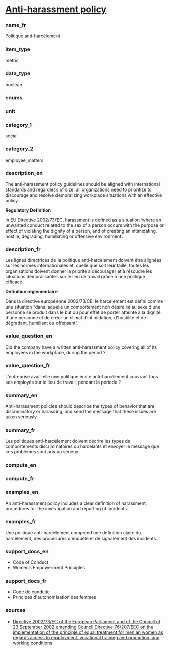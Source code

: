 
# [Anti-harassment policy](#harassment_policy_bool)

### name_fr

Politique anti-harcèlement

### item_type

metric

### data_type

boolean

### enums



### unit



### category_1

social

### category_2

employee_matters

### description_en

The anti-harassment policy guidelines should be aligned with international standards and regardless
of size, all organizations need to prioritize to discourage and resolve demoralizing workplace
situations with an effective policy.

**Regulatory Definition**

In EU Directive 2002/73/EC, harassment is defined as a situation ‘where an unwanted conduct related
to the sex of a person occurs with the purpose or effect of violating the dignity of a person, and
of creating an intimidating, hostile, degrading, humiliating or offensive environment’.

### description_fr

Les lignes directrices de la politique anti-harcèlement doivent être alignées sur les normes
internationales et, quelle que soit leur taille, toutes les organisations doivent donner la
priorité à décourager et à résoudre les situations démoralisantes sur le lieu de travail grâce
à une politique efficace.

**Définition réglementaire**

Dans la directive européenne 2002/73/CE, le harcèlement est défini comme une situation "dans
laquelle un comportement non désiré lié au sexe d'une personne se produit dans le but ou pour
effet de porter atteinte à la dignité d'une personne et de créer un climat d'intimidation,
d'hostilité et de dégradant, humiliant ou offensant".

### value_question_en


Did the company have a written anti-harassment policy covering all of its employees in the
workplace, during the period ?

### value_question_fr

L'entreprise avait-elle une politique écrite anti-harcèlement couvrant tous ses employés sur
le lieu de travail, pendant la période ?

### summary_en

Anti-harassment policies should describe the types of behavior that are discriminatory or
harassing, and send the message that these issues are taken seriously.

### summary_fr

Les politiques anti-harcèlement doivent décrire les types de comportements discriminatoires ou
harcelants et envoyer le message que ces problèmes sont pris au sérieux.

### compute_en



### compute_fr



### examples_en

An anti-harassment policy includes a clear definition of harassment, procedures for the investigation and reporting of incidents.

### examples_fr

Une politique anti-harcèlement comprend une définition claire du harcèlement, des procédures d'enquête et de signalement des incidents.

### support_docs_en

- Code of Conduct
- Women’s Empowerment Principles

### support_docs_fr

- Code de conduite
- Principes d'autonomisation des femmes

### sources

- [Directive 2002/73/EC of the European Parliament and of the Council of 23 September 2002 amending
Council Directive 76/207/EEC on the implementation of the principle of equal treatment for men an
 women as regards access to employment, vocational training and promotion, and working
 conditions](https://eur-lex.europa.eu/legal-content/EN/ALL/?uri=celex%3A32002L0073)
            